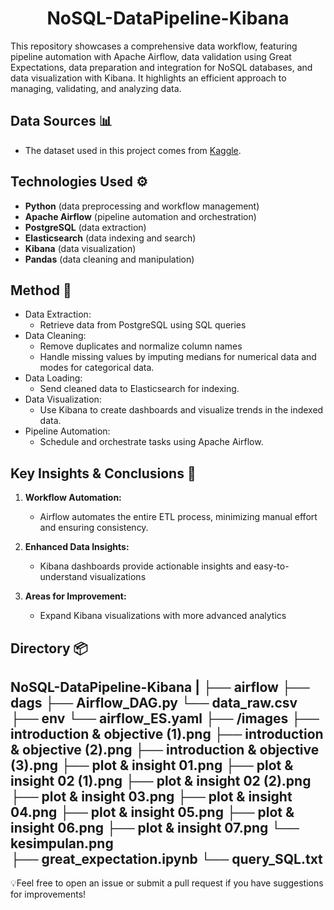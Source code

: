 <div align='center'>
    <h1><b>NoSQL-DataPipeline-Kibana</b></h1>
</div>

This repository showcases a comprehensive data workflow, featuring pipeline automation with Apache Airflow, data validation using Great Expectations, data preparation and integration for NoSQL databases, and data visualization with Kibana. It highlights an efficient approach to managing, validating, and analyzing data.

## Data Sources 📊
- The dataset used in this project comes from [Kaggle](https://www.kaggle.com/datasets/aungpyaeap/supermarket-sales).

## Technologies Used ⚙️
- **Python** (data preprocessing and workflow management)
- **Apache Airflow** (pipeline automation and orchestration)
- **PostgreSQL** (data extraction)
- **Elasticsearch** (data indexing and search)
- **Kibana** (data visualization)
- **Pandas** (data cleaning and manipulation)

## Method 🚀
- Data Extraction: 
    - Retrieve data from PostgreSQL using SQL queries
- Data Cleaning: 
    - Remove duplicates and normalize column names
    - Handle missing values by imputing medians for numerical data and modes for categorical data.
- Data Loading: 
    - Send cleaned data to Elasticsearch for indexing.
- Data Visualization: 
    - Use Kibana to create dashboards and visualize trends in the indexed data.
- Pipeline Automation:
    - Schedule and orchestrate tasks using Apache Airflow.    

## **Key Insights & Conclusions 🧠**
1. **Workflow Automation:**
   - Airflow automates the entire ETL process, minimizing manual effort and ensuring consistency.

2. **Enhanced Data Insights:**
   - Kibana dashboards provide actionable insights and easy-to-understand visualizations

3. **Areas for Improvement:**
   - Expand Kibana visualizations with more advanced analytics

## Directory 📦
NoSQL-DataPipeline-Kibana
|
├── airflow
      ├── dags
           ├── Airflow_DAG.py
           └── data_raw.csv
      ├── env
      └── airflow_ES.yaml
├── /images
      ├── introduction & objective (1).png
      ├── introduction & objective (2).png
      ├── introduction & objective (3).png
      ├── plot & insight 01.png
      ├── plot & insight 02 (1).png
      ├── plot & insight 02 (2).png
      ├── plot & insight 03.png
      ├── plot & insight 04.png
      ├── plot & insight 05.png
      ├── plot & insight 06.png
      ├── plot & insight 07.png
      └── kesimpulan.png      
├── great_expectation.ipynb
└── query_SQL.txt
---

💡Feel free to open an issue or submit a pull request if you have suggestions for improvements!